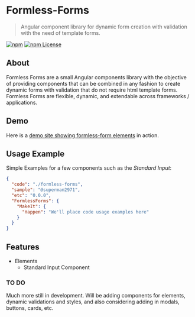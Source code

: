 # Formless-Forms

> Angular component library for dynamic form creation with validation with the need of template forms.

[![npm](https://img.shields.io/npm/v/formless-forms.svg?style=flat-square)](https://www.npmjs.com/package/formless-forms)
[![npm License](https://img.shields.io/npm/l/formless-forms.svg?style=flat-square)](https://github.com/superman2971/formless-forms/blob/master/LICENSE)

## About

Formless Forms are a small Angular components library with the objective of providing components that can be combined in any fashion to create dynamic forms with validation that do not require html template forms. Formless Forms are flexible, dynamic, and extendable across frameworks / applications.

## Demo

Here is a [demo site showing formless-form elements](https://github.com/superman2971/formless-forms) in action.

## Usage Example

Simple Examples for a few components such as the _Standard Input_:

```json
{
  "code": "./formless-forms",
  "sample": "@superman2971",
  "etc": "0.0.0",
  "FormlessForms": {
    "MakeIt": {
      "Happen": "We'll place code usage examples here"
    }
  }
}
```

## Features

* Elements
  * Standard Input Component

### TO DO

Much more still in development. Will be adding components for elements, dynamic validations and styles, and also considering adding in modals, buttons, cards, etc.
